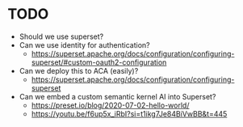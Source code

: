 # TODO
- Should we use superset?
- Can we use identity for authentication?
    - https://superset.apache.org/docs/configuration/configuring-superset/#custom-oauth2-configuration
- Can we deploy this to ACA (easily)?
    - https://superset.apache.org/docs/configuration/configuring-superset
- Can we embed a custom semantic kernel AI into Superset?
    - https://preset.io/blog/2020-07-02-hello-world/
    - https://youtu.be/f6up5x_iRbI?si=t1ikg7Je84BiVwBB&t=445